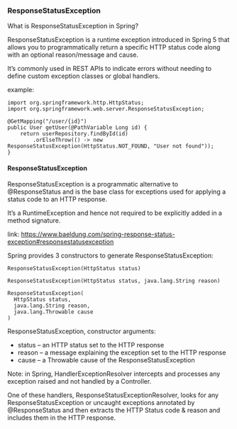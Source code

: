 ### ResponseStatusException

What is ResponseStatusException in Spring?

ResponseStatusException is a runtime exception introduced in Spring 5 that allows you to programmatically
return a specific HTTP status code along with an optional reason/message and cause.

It’s commonly used in REST APIs to indicate errors without needing to define custom exception classes or global
handlers.

example:

```
import org.springframework.http.HttpStatus;
import org.springframework.web.server.ResponseStatusException;

@GetMapping("/user/{id}")
public User getUser(@PathVariable Long id) {
    return userRepository.findById(id)
        .orElseThrow(() -> new ResponseStatusException(HttpStatus.NOT_FOUND, "User not found"));
}
```

#### ResponseStatusException

ResponseStatusException is a programmatic alternative to @ResponseStatus and is the base class for exceptions
used for applying a status code to an HTTP response.

It’s a RuntimeException and hence not required to be explicitly added in a method signature.

link: https://www.baeldung.com/spring-response-status-exception#responsestatusexception

Spring provides 3 constructors to generate ResponseStatusException:

```
ResponseStatusException(HttpStatus status)

ResponseStatusException(HttpStatus status, java.lang.String reason)

ResponseStatusException(
  HttpStatus status, 
  java.lang.String reason, 
  java.lang.Throwable cause
)
```

ResponseStatusException, constructor arguments:

* status – an HTTP status set to the HTTP response
* reason – a message explaining the exception set to the HTTP response
* cause – a Throwable cause of the ResponseStatusException

Note: in Spring, HandlerExceptionResolver intercepts and processes any exception raised and not handled by a
Controller.

One of these handlers, ResponseStatusExceptionResolver, looks for any ResponseStatusException
or uncaught exceptions annotated by @ResponseStatus
and then extracts the HTTP Status code & reason and includes them in the HTTP response.